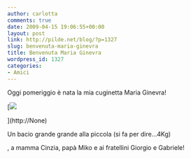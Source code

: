 ```yaml
---
author: carlotta
comments: true
date: 2009-04-15 19:06:55+00:00
layout: post
link: http://pilde.net/blog/?p=1327
slug: benvenuta-maria-ginevra
title: Benvenuta Maria Ginevra
wordpress_id: 1327
categories:
- Amici
---
```


Oggi pomeriggio è nata la mia cuginetta Maria Ginevra!

[](http://None)




[![]({{baseurl}}/uploads/2009/04/fiocco_rosa.jpg)


](http://None)




Un bacio grande grande alla piccola (si fa per dire...4Kg)


, a mamma Cinzia, papà Miko e ai fratellini Giorgio e Gabriele!
